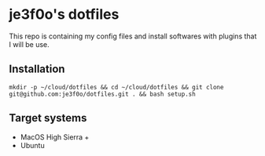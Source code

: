 
# je3f0o's dotfiles
This repo is containing my config files and install softwares with plugins that 
I will be use.

## Installation
`mkdir -p ~/cloud/dotfiles && cd ~/cloud/dotfiles && git clone git@github.com:je3f0o/dotfiles.git . && bash setup.sh`

## Target systems
- MacOS High Sierra +
- Ubuntu
